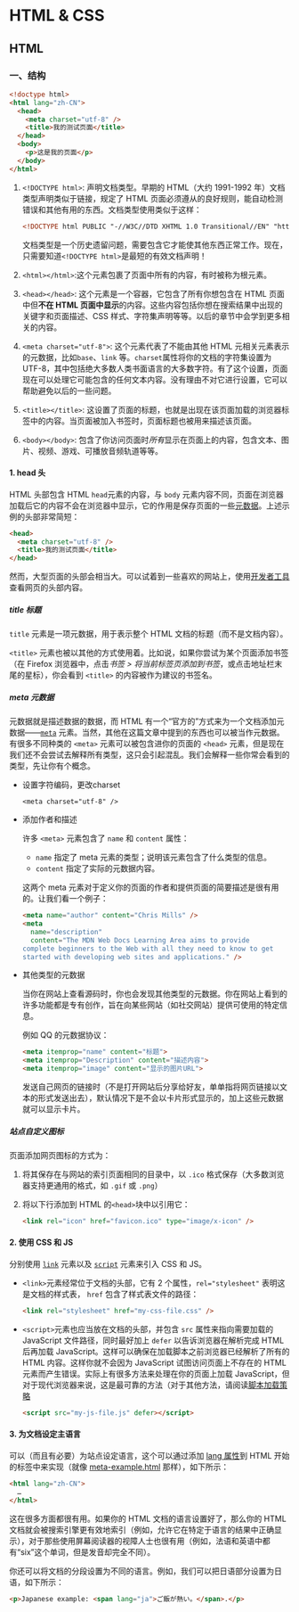 # HTML & CSS

## HTML

### 一、结构

```html
<!doctype html>
<html lang="zh-CN">
  <head>
    <meta charset="utf-8" />
    <title>我的测试页面</title>
  </head>
  <body>
    <p>这是我的页面</p>
  </body>
</html>
```

1. `<!DOCTYPE html>`: 声明文档类型。早期的 HTML（大约 1991-1992 年）文档类型声明类似于链接，规定了 HTML 页面必须遵从的良好规则，能自动检测错误和其他有用的东西。文档类型使用类似于这样：

   ```html
   <!DOCTYPE html PUBLIC "-//W3C//DTD XHTML 1.0 Transitional//EN" "http://www.w3.org/TR/xhtml1/DTD/xhtml1-transitional.dtd">
   ```

   文档类型是一个历史遗留问题，需要包含它才能使其他东西正常工作。现在，只需要知道`<!DOCTYPE html>`是最短的有效文档声明！

2. `<html></html>`:这个元素包裹了页面中所有的内容，有时被称为根元素。

3. `<head></head>`: 这个元素是一个容器，它包含了所有你想包含在 HTML 页面中但**不在 HTML 页面中显示**的内容。这些内容包括你想在搜索结果中出现的关键字和页面描述、CSS 样式、字符集声明等等。以后的章节中会学到更多相关的内容。

4. `<meta charset="utf-8">`: 这个元素代表了不能由其他 HTML 元相关元素表示的元数据，比如`base`、`link` 等。`charset`属性将你的文档的字符集设置为 UTF-8，其中包括绝大多数人类书面语言的大多数字符。有了这个设置，页面现在可以处理它可能包含的任何文本内容。没有理由不对它进行设置，它可以帮助避免以后的一些问题。

5. `<title></title>`: 这设置了页面的标题，也就是出现在该页面加载的浏览器标签中的内容。当页面被加入书签时，页面标题也被用来描述该页面。

6. `<body></body>`: 包含了你访问页面时*所有*显示在页面上的内容，包含文本、图片、视频、游戏、可播放音频轨道等等。

#### 1. head 头

HTML 头部包含 HTML `head`元素的内容，与 `body` 元素内容不同，页面在浏览器加载后它的内容不会在浏览器中显示，它的作用是保存页面的一些[元数据](https://developer.mozilla.org/zh-CN/docs/Glossary/Metadata)。上述示例的头部非常简短：

```html
<head>
  <meta charset="utf-8" />
  <title>我的测试页面</title>
</head>
```

然而，大型页面的头部会相当大。可以试着到一些喜欢的网站上，使用[开发者工具](https://developer.mozilla.org/zh-CN/docs/Learn/Common_questions/Tools_and_setup/What_are_browser_developer_tools)查看网页的头部内容。

##### title 标题

`title` 元素是一项元数据，用于表示整个 HTML 文档的标题（而不是文档内容）。

`<title>` 元素也被以其他的方式使用着。比如说，如果你尝试为某个页面添加书签（在 Firefox 浏览器中，点击*书签 > 将当前标签页添加到书签*，或点击地址栏末尾的星标），你会看到 `<title>` 的内容被作为建议的书签名。

##### meta 元数据

元数据就是描述数据的数据，而 HTML 有一个“官方的”方式来为一个文档添加元数据——[`meta`](https://developer.mozilla.org/zh-CN/docs/Web/HTML/Element/meta) 元素。当然，其他在这篇文章中提到的东西也可以被当作元数据。有很多不同种类的 `<meta>` 元素可以被包含进你的页面的 `<head>` 元素，但是现在我们还不会尝试去解释所有类型，这只会引起混乱。我们会解释一些你常会看到的类型，先让你有个概念。

- 设置字符编码，更改charset

  ```html\
  <meta charset="utf-8" />
  ```

- 添加作者和描述

  许多 `<meta>` 元素包含了 `name` 和 `content` 属性：

  - `name` 指定了 meta 元素的类型；说明该元素包含了什么类型的信息。
  - `content` 指定了实际的元数据内容。

  这两个 meta 元素对于定义你的页面的作者和提供页面的简要描述是很有用的。让我们看一个例子：

  ```html
  <meta name="author" content="Chris Mills" />
  <meta
    name="description"
    content="The MDN Web Docs Learning Area aims to provide
  complete beginners to the Web with all they need to know to get
  started with developing web sites and applications." />
  ```

- 其他类型的元数据

  当你在网站上查看源码时，你也会发现其他类型的元数据。你在网站上看到的许多功能都是专有创作，旨在向某些网站（如社交网站）提供可使用的特定信息。

  例如 QQ 的元数据协议：

  ```html
  <meta itemprop="name" content="标题"> 
  <meta itemprop="Description" content="描述内容"> 
  <meta itemprop="image" content="显示的图片URL">
  ```

  发送自己网页的链接时（不是打开网站后分享给好友，单单指将网页链接以文本的形式发送出去），默认情况下是不会以卡片形式显示的，加上这些元数据就可以显示卡片。

##### 站点自定义图标

页面添加网页图标的方式为：

1. 将其保存在与网站的索引页面相同的目录中，以 `.ico` 格式保存（大多数浏览器支持更通用的格式，如 `.gif` 或 `.png`）

2. 将以下行添加到 HTML 的`<head>`块中以引用它：

   ```html
   <link rel="icon" href="favicon.ico" type="image/x-icon" />
   ```

#### 2. 使用 CSS 和 JS

分别使用 [`link`](https://developer.mozilla.org/zh-CN/docs/Web/HTML/Element/link) 元素以及 [`script`](https://developer.mozilla.org/zh-CN/docs/Web/HTML/Element/script) 元素来引入 CSS 和 JS。

- `<link>`元素经常位于文档的头部，它有 2 个属性，`rel="stylesheet"` 表明这是文档的样式表， `href` 包含了样式表文件的路径：

  ```html
  <link rel="stylesheet" href="my-css-file.css" />
  ```

- `<script>`元素也应当放在文档的头部，并包含 `src` 属性来指向需要加载的 JavaScript 文件路径，同时最好加上 `defer` 以告诉浏览器在解析完成 HTML 后再加载 JavaScript。这样可以确保在加载脚本之前浏览器已经解析了所有的 HTML 内容。这样你就不会因为 JavaScript 试图访问页面上不存在的 HTML 元素而产生错误。实际上有很多方法来处理在你的页面上加载 JavaScript，但对于现代浏览器来说，这是最可靠的方法（对于其他方法，请阅读[脚本加载策略](https://developer.mozilla.org/zh-CN/docs/Learn/JavaScript/First_steps/What_is_JavaScript#%E8%84%9A%E6%9C%AC%E8%B0%83%E7%94%A8%E7%AD%96%E7%95%A5)

  ```html
  <script src="my-js-file.js" defer></script>
  ```

#### 3. 为文档设定主语言

可以（而且有必要）为站点设定语言，这个可以通过添加 [lang 属性](https://developer.mozilla.org/zh-CN/docs/Web/HTML/Global_attributes/lang)到 HTML 开始的标签中来实现（就像 [meta-example.html](https://github.com/mdn/learning-area/blob/main/html/introduction-to-html/the-html-head/meta-example.html) 那样），如下所示：

```html
<html lang="zh-CN">
  …
</html>
```

这在很多方面都很有用。如果你的 HTML 文档的语言设置好了，那么你的 HTML 文档就会被搜索引擎更有效地索引（例如，允许它在特定于语言的结果中正确显示），对于那些使用屏幕阅读器的视障人士也很有用（例如，法语和英语中都有“six”这个单词，但是发音却完全不同）。

你还可以将文档的分段设置为不同的语言。例如，我们可以把日语部分设置为日语，如下所示：

```html
<p>Japanese example: <span lang="ja">ご飯が熱い。</span>.</p>
```
